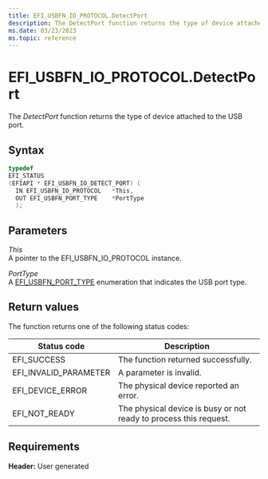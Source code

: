 ```yaml
---
title: EFI_USBFN_IO_PROTOCOL.DetectPort
description: The DetectPort function returns the type of device attached to the USB port.
ms.date: 03/23/2023
ms.topic: reference
---
```


# EFI_USBFN_IO_PROTOCOL.DetectPort

The *DetectPort* function returns the type of device attached to the USB port.

## Syntax

```cpp
typedef
EFI_STATUS
(EFIAPI * EFI_USBFN_IO_DETECT_PORT) (
  IN EFI_USBFN_IO_PROTOCOL   *This,
  OUT EFI_USBFN_PORT_TYPE    *PortType
  );
```

## Parameters

*This*  
A pointer to the EFI_USBFN_IO_PROTOCOL instance.

*PortType*  
A [EFI_USBFN_PORT_TYPE](efi-usbfn-port-type.md) enumeration that indicates the USB port type.

## Return values

The function returns one of the following status codes:

| Status code | Description |
|--|--|
| EFI_SUCCESS | The function returned successfully. |
| EFI_INVALID_PARAMETER | A parameter is invalid. |
| EFI_DEVICE_ERROR | The physical device reported an error. |
| EFI_NOT_READY | The physical device is busy or not ready to process this request. |

## Requirements

**Header:** User generated
